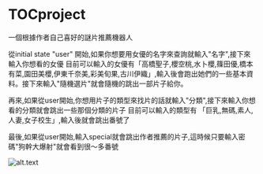 # TOCproject

一個根據作者自己喜好的謎片推薦機器人

從initial state "user" 開始,如果你想要用女優的名字來查詢就輸入"名字",接下來輸入你想看的女優 目前可以輸入的女優有「高橋聖子,櫻空桃,水卜櫻,篠田優,橋本有菜,園田美櫻,伊東千奈美,彩美旬果,古川伊織」,輸入後會跑出她們的一些基本資料。接下來輸入"隨機選片"就會隨機的跳出一部片子給你。

再來,如果從user開始,你想用片子的類型來找片的話就輸入"分類",接下來輸入你想看的分類就會跳出一些那個分類的片子 目前可以輸入的類型有 「巨乳,無碼,素人,人妻,女子校生」,輸入後就會跳出番號了

最後,如果從user開始,輸入special就會跳出作者推薦的片子,這時候只要輸入密碼"狗幹大爆射"就會看到很～多番號

![alt.text](https://i.imgur.com/Rj06UMo.jpg)
